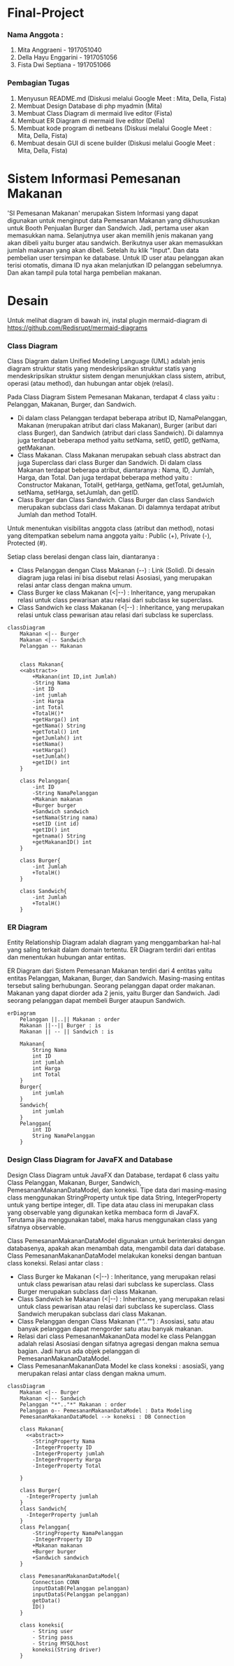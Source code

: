 # Final-Project
### Nama Anggota :
1. Mita Anggraeni - 1917051040
2. Della Hayu Enggarini - 1917051056
3. Fista Dwi Septiana - 1917051066


### Pembagian Tugas
1. Menyusun README.md (Diskusi melalui Google Meet : Mita, Della, Fista)
2. Membuat Design Database di php myadmin (Mita)
3. Membuat Class Diagram di mermaid live editor (Fista)
4. Membuat ER Diagram di mermaid live editor (Della)
5. Membuat kode program di netbeans (Diskusi melalui Google Meet : Mita, Della, Fista)
6. Membuat desain GUI di scene builder (Diskusi melalui Google Meet : Mita, Della, Fista)


# Sistem Informasi Pemesanan Makanan
'SI Pemesanan Makanan' merupakan Sistem Informasi yang dapat digunakan untuk menginput data Pemesanan Makanan yang dikhususkan untuk Booth Penjualan Burger dan Sandwich.
Jadi, pertama user akan memasukkan nama. Selanjutnya user akan memilih jenis makanan yang akan dibeli yaitu burger atau sandwich. Berikutnya user akan memasukkan jumlah makanan yang akan dibeli. Setelah itu klik "Input". Dan data pembelian user tersimpan ke database. Untuk ID user atau pelanggan akan terisi otomatis, dimana ID nya akan melanjutkan ID pelanggan sebelumnya. Dan akan tampil pula total harga pembelian makanan.

# Desain
Untuk melihat diagram di bawah ini, instal plugin mermaid-diagram di https://github.com/Redisrupt/mermaid-diagrams

### Class Diagram
Class Diagram dalam Unified Modeling Language (UML) adalah jenis diagram struktur statis yang mendeskripsikan struktur statis yang mendeskripsikan struktur sistem dengan menunjukkan class sistem, atribut, operasi (atau method), dan hubungan antar objek (relasi).

Pada Class Diagram Sistem Pemesanan Makanan, terdapat 4 class yaitu : Pelanggan, Makanan, Burger, dan Sandwich.
- Di dalam class Pelanggan terdapat beberapa atribut ID, NamaPelanggan, Makanan (merupakan atribut dari class Makanan), Burger (aribut dari class Burger), dan Sandwich (atribut dari class Sandwich). Di dalamnya juga terdapat beberapa method yaitu setNama, setID, getID, getNama, getMakanan.
- Class Makanan. Class Makanan merupakan sebuah class abstract dan juga Superclass dari class Burger dan Sandwich. Di dalam class Makanan terdapat beberapa atribut, diantaranya : Nama, ID, Jumlah, Harga, dan Total. Dan juga terdapat beberapa method yaitu : Constructor Makanan, TotalH, getHarga, getNama, getTotal, getJumlah, setNama, setHarga, setJumlah, dan getID.
- Class Burger dan Class Sandwich. Class Burger dan class Sandwich merupakan subclass dari class Makanan. Di dalamnya terdapat atribut Jumlah dan method TotalH.

Untuk menentukan visibilitas anggota class (atribut dan method), notasi yang ditempatkan sebelum nama anggota yaitu :
Public (+), Private (-), Protected (#).

Setiap class berelasi dengan class lain, diantaranya :
- Class Pelanggan dengan Class Makanan (--) : Link (Solid). Di desain diagram juga relasi ini bisa disebut relasi Asosiasi, yang merupakan relasi antar class dengan makna umum.
- Class Burger ke class Makanan (<|--) : Inheritance, yang merupakan relasi untuk class pewarisan atau relasi dari subclass ke superclass.
- Class Sandwich ke class Makanan (<|--) :  Inheritance, yang merupakan relasi untuk class pewarisan atau relasi dari subclass ke superclass.


```mermaid
classDiagram
    Makanan <|-- Burger
    Makanan <|-- Sandwich
    Pelanggan -- Makanan
    

    class Makanan{
    <<abstract>>
        +Makanan(int ID,int Jumlah)
        -String Nama
        -int ID
        -int jumlah
        -int Harga
        -int Total
        +TotalH()*
        +getHarga() int
        +getNama() String
        +getTotal() int
        +getJumlah() int
        +setNama()
        +setHarga()
        +setJumlah()
        +getID() int
    }
    
    class Pelanggan{
        -int ID
        -String NamaPelanggan
        +Makanan makanan
        +Burger burger
        +Sandwich sandwich
        +setNama(String nama)
        +setID (int id) 
        +getID() int
        +getnama() String
        +getMakananID() int
    }

    class Burger{
        -int Jumlah
        +TotalH()
    }

    class Sandwich{
        -int Jumlah
        +TotalH()
    }
 ```   


### ER Diagram
Entity Relationship Diagram adalah diagram yang menggambarkan hal-hal yang saling terkait dalam domain tertentu. ER Diagram terdiri dari entitas dan menentukan hubungan antar entitas.

ER Diagram dari Sistem Pemesanan Makanan terdiri dari 4 entitas yaitu entitas Pelanggan, Makanan, Burger, dan Sandwich. Masing-masing entitas tersebut saling berhubungan. Seorang pelanggan dapat order makanan. Makanan yang dapat diorder ada 2 jenis, yaitu Burger dan Sandwich. Jadi seorang pelanggan dapat membeli Burger ataupun Sandwich.


```mermaid
erDiagram
    Pelanggan ||..|| Makanan : order
    Makanan ||--|| Burger : is
    Makanan || -- || Sandwich : is

    Makanan{
        String Nama
        int ID
        int jumlah
        int Harga
        int Total
    }
    Burger{
        int jumlah
    }
    Sandwich{
        int jumlah
    }
    Pelanggan{
        int ID
        String NamaPelanggan
    }
```

### Design Class Diagram for JavaFX and Database
Design Class Diagram untuk JavaFX dan Database, terdapat 6 class yaitu Class Pelanggan, Makanan, Burger, Sandwich, PemesananMakananDataModel, dan koneksi. 
Tipe data dari masing-masing class menggunakan StringProperty untuk tipe data String, IntegerProperty untuk yang bertipe integer, dll. Tipe data atau class ini merupakan class yang observable yang digunakan ketika membaca form di JavaFX. Terutama jika menggunakan tabel, maka harus menggunakan class yang sifatnya observable. 

Class PemesananMakananDataModel digunakan untuk berinteraksi dengan databasenya, apakah akan menambah data, mengambil data dari database. Class PemesananMakananDataModel melakukan koneksi dengan bantuan class koneksi.
Relasi antar class :
- Class Burger ke Makanan (<|--) : Inheritance, yang merupakan relasi untuk class pewarisan atau relasi dari subclass ke superclass. Class Burger merupakan subclass dari class Makanan.
- Class Sandwich ke Makanan (<|--) : Inheritance, yang merupakan relasi untuk class pewarisan atau relasi dari subclass ke superclass. Class Sandwich merupakan subclass dari class Makanan.
- Class Pelanggan dengan Class Makanan ("*".."*") : Asosiasi, satu atau banyak pelanggan dapat mengorder satu atau banyak makanan.
- Relasi dari class PemesananMakananData model ke class Pelanggan adalah relasi Asosiasi dengan sifatnya agregasi dengan makna semua bagian. Jadi harus ada objek pelanggan di PemesananMakananDataModel.
- Class PemesananMakananData Model ke class koneksi : asosiaSi, yang merupakan relasi antar class dengan makna umum.
```mermaid
classDiagram
    Makanan <|-- Burger
    Makanan <|-- Sandwich
    Pelanggan "*".."*" Makanan : order
    Pelanggan o-- PemesananMakananDataModel : Data Modeling
    PemesananMakananDataModel --> koneksi : DB Connection

    class Makanan{
      <<abstract>>
        -StringProperty Nama
        -IntegerProperty ID
        -IntegerProperty jumlah
        -IntegerProperty Harga
        -IntegerProperty Total
        
    }
    
    class Burger{
      -IntegerProperty jumlah
    }
    class Sandwich{
      -IntegerProperty jumlah
    }
    class Pelanggan{
        -StringProperty NamaPelanggan
        -IntegerProperty ID
        +Makanan makanan
        +Burger burger
        +Sandwich sandwich
    }

    class PemesananMakananDataModel{
        Connection CONN
        inputDataB(Pelanggan pelanggan)
        inputDataS(Pelanggan pelanggan)
        getData()
        ID()
    }

    class koneksi{
        - String user
        - String pass
        - String MYSQLhost
        koneksi(String driver)
    }
```
